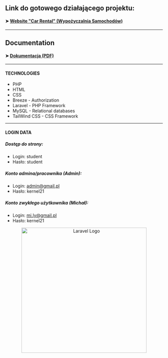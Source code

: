 ## Link do gotowego działającego projektu:
#### ➤ [Website "Car Rental" (Wypożyczalnia Samochodów)](https://foka.umg.edu.pl/~s47620/wypozyczalnia_samochodow/public/)

---

## Documentation
#### ➤ [Dokumentacja (PDF)](https://github.com/pfrackowiak01/Studies/blob/main/PSI%20-%20(5%20sem)/PSI_ZALICZENIE_PROJEKT/Projekt%20%2B%20Uwagi%20-%20PSI%20-%20Paweł%20Frąckowiak%20-%20Wypożyczalnia%20samochodów.pdf)

---

#### TECHNOLOGIES
- PHP
- HTML
- CSS
- Breeze - Authorization
- Laravel - PHP Framework
- MySQL - Relational databases
- TailWind CSS - CSS Framework

---

#### LOGIN DATA

##### Dostęp do strony:
- Login: student
- Hasło: student

##### Konto admina/pracownika (Admin):
- Login: admin@gmail.pl
- Hasło: kernel21

##### Konto zwykłego użytkownika (Michał):
- Login: mi.ly@gmail.pl
- Hasło: kernel21 

<p align="center"><a href="https://laravel.com" target="_blank"><img src="https://raw.githubusercontent.com/laravel/art/master/logo-lockup/5%20SVG/2%20CMYK/1%20Full%20Color/laravel-logolockup-cmyk-red.svg" width="400" alt="Laravel Logo"></a></p>


